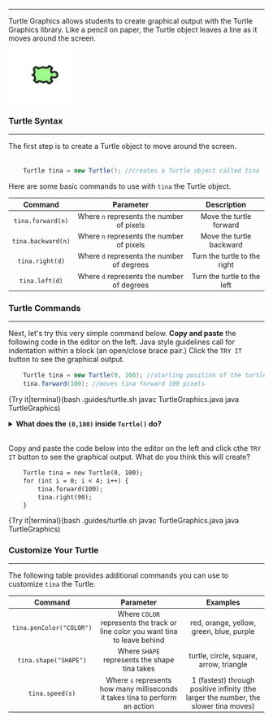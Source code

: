 ----------
Turtle Graphics allows students to create graphical output with the Turtle Graphics library. Like a pencil on paper, the Turtle object leaves a line as it moves around the screen.

![Turtle](.guides/img/Turtle.png)

### Turtle Syntax
---
The first step is to create a Turtle object to move around the screen.

```java

	Turtle tina = new Turtle(); //creates a Turtle object called tina

```

Here are some basic commands to use with `tina` the Turtle object.

|Command|Parameter|Description|
|:-----:|:-------:|:---------:|
|`tina.forward(n)`|Where `n` represents the number of pixels|Move the turtle forward|
|`tina.backward(n)`|Where `n` represents the number of pixels|Move the turtle backward|
|`tina.right(d)`|Where `d` represents the number of degrees|Turn the turtle to the right|
|`tina.left(d)`|Where `d` represents the number of degrees|Turn the turtle to the left|

### Turtle Commands
---
Next, let's try this very simple command below. **Copy and paste** the following code in the editor on the left. Java style guidelines call for indentation within a block (an open/close brace pair.) Click the `TRY IT` button to see the graphical output.


```java
	Turtle tina = new Turtle(0, 100); //starting position of the turtle
	tina.forward(100); //moves tina forward 100 pixels
```

{Try it|terminal}(bash .guides/turtle.sh javac TurtleGraphics.java java TurtleGraphics)

<details><summary> <b>What does the <code>(0,100)</code> inside <code>Turtle()</code> do?</b></summary> This enables you to set the latitude and longitude of <code>tina</code>. In the example, <code>tina</code> starts at 0 pixel latitude and 100 pixels longitude.</details><br>

Copy and paste the code below into the editor on the left and click cthe `TRY IT` button to see the graphical output. What do you think this will create?

```
	Turtle tina = new Turtle(0, 100); 
	for (int i = 0; i < 4; i++) {
		tina.forward(100);
		tina.right(90);
	}
```

{Try it|terminal}(bash .guides/turtle.sh javac TurtleGraphics.java java TurtleGraphics)

### Customize Your Turtle
---
The following table provides additional commands you can use to customize `tina` the Turtle.

|Command|Parameter|Examples|
|:-----:|:-------:|:---------:|
|`tina.penColor("COLOR")`|Where `COLOR` represents the track or line color you want tina to leave behind|red, orange, yellow, green, blue, purple|
|`tina.shape("SHAPE")`|Where `SHAPE` represents the shape tina takes|turtle, circle, square, arrow, triangle|
|`tina.speed(s)`|Where `s` represents how many milliseconds it takes tina to perform an action|1 (fastest) through positive infinity (the larger the number, the slower tina moves)|

